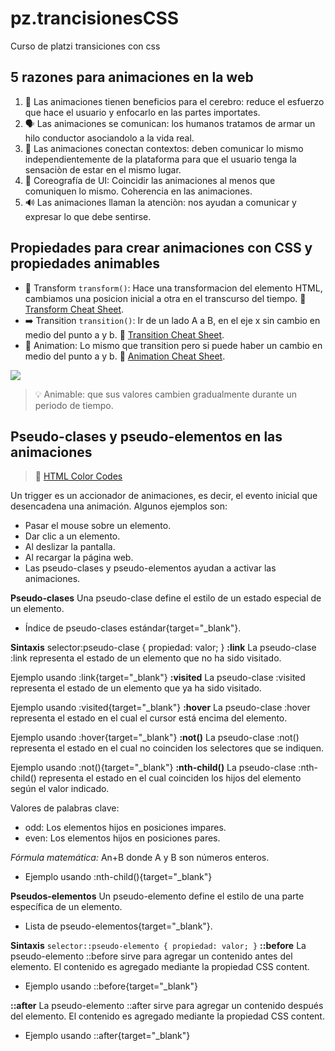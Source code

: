 # pz.trancisionesCSS
Curso de platzi transiciones con css 

## 5 razones para animaciones en la web

1. 🧠 Las animaciones tienen beneficios para el cerebro: reduce el esfuerzo que hace el usuario y enfocarlo en las partes importates.
2. 🗣️ Las animaciones se comunican: los humanos tratamos de armar un hilo conductor asociandolo a la vida real.
3. 📲 Las animaciones conectan contextos: deben comunicar lo mismo independientemente de la plataforma para que el usuario tenga la sensaciòn de estar en el mismo lugar.
4. 🕺 Coreografía de UI: Coincidir las animaciones al menos que comuniquen lo mismo. Coherencia en las animaciones.
5. 🔊 Las animaciones llaman la atenciòn: nos ayudan a comunicar y expresar lo que debe sentirse.

## Propiedades para crear animaciones con CSS y propiedades animables
* 🎁 Transform `transform()`: Hace una transformacion del elemento HTML, cambiamos una posicion inicial a otra en el transcurso del tiempo.
🔗 [Transform Cheat Sheet](https://static.platzi.com/media/public/uploads/transformaciones_en_2d_y_3d_d712736c-5368-4c9b-8827-331dc347d536.pdf).
* ➡️ Transition `transition()`: Ir de un lado A a B, en el eje x sin cambio en medio del punto a y b.
🔗 [Transition Cheat Sheet](https://static.platzi.com/media/public/uploads/transiciones_2093f06d-4937-4ba1-999d-73e1b9a56cca.pdf).
* 🤖 Animation: Lo mismo que transition pero si puede haber un cambio en medio del punto a y b.
🔗 [Animation Cheat Sheet](https://static.platzi.com/media/public/uploads/animaciones_5bda2325-fb2e-4060-9751-5863d226fcf1.pdf).

<img src="https://media.giphy.com/media/gCSOFQybTbM3pome6c/giphy.gif">

> 💡 Animable: que sus valores cambien gradualmente durante un periodo de tiempo.

## Pseudo-clases y pseudo-elementos en las animaciones

> 🚀 [HTML Color Codes](https://htmlcolorcodes.com/)

Un trigger es un accionador de animaciones, es decir, el evento inicial que desencadena una animación. Algunos ejemplos son:

* Pasar el mouse sobre un elemento.
* Dar clic a un elemento.
* Al deslizar la pantalla.
* Al recargar la página web.
* Las pseudo-clases y pseudo-elementos ayudan a activar las animaciones.

**Pseudo-clases**
Una pseudo-clase define el estilo de un estado especial de un elemento.

* Índice de pseudo-clases estándar{target="_blank"}.

**Sintaxis**
selector:pseudo-clase { propiedad: valor; }
**:link**
La pseudo-clase :link representa el estado de un elemento que no ha sido visitado.

Ejemplo usando :link{target="_blank"}
**:visited**
La pseudo-clase :visited representa el estado de un elemento que ya ha sido visitado.

Ejemplo usando :visited{target="_blank"}
**:hover**
La pseudo-clase :hover representa el estado en el cual el cursor está encima del elemento.

Ejemplo usando :hover{target="_blank"}
**:not()**
La pseudo-clase :not() representa el estado en el cual no coinciden los selectores que se indiquen.

Ejemplo usando :not(){target="_blank"}
**:nth-child()**
La pseudo-clase :nth-child() representa el estado en el cual coinciden los hijos del elemento según el valor indicado.

Valores de palabras clave:

* odd: Los elementos hijos en posiciones impares.
* even: Los elementos hijos en posiciones pares.

*Fórmula matemática:* An+B donde A y B son números enteros.

* Ejemplo usando :nth-child(){target="_blank"}

**Pseudos-elementos**
Un pseudo-elemento define el estilo de una parte específica de un elemento.

* Lista de pseudo-elementos{target="_blank"}.

**Sintaxis**
```selector::pseudo-elemento { propiedad: valor; }```
**::before**
La pseudo-elemento ::before sirve para agregar un contenido antes del elemento. El contenido es agregado mediante la propiedad CSS content.

* Ejemplo usando ::before{target="_blank"}

**::after**
La pseudo-elemento ::after sirve para agregar un contenido después del elemento. El contenido es agregado mediante la propiedad CSS content.

* Ejemplo usando ::after{target="_blank"}